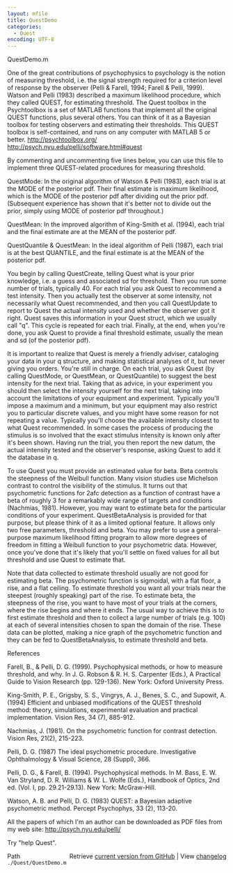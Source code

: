 ```yaml
---
layout: mfile
title: QuestDemo
categories:
  - Quest
encoding: UTF-8
---
```


QuestDemo.m

One of the great contributions of psychophysics to psychology is the
notion of measuring threshold, i.e. the signal strength required for a
criterion level of response by the observer (Pelli & Farell, 1994;
Farell & Pelli, 1999). Watson and Pelli (1983) described a maximum
likelihood procedure, which they called QUEST, for estimating threshold.
The Quest toolbox in the Psychtoolbox is a set of MATLAB functions
that implement all the original QUEST functions, plus several others.
You can think of it as a Bayesian toolbox for testing observers and
estimating their thresholds. This QUEST toolbox is self-contained,
and runs on any computer with MATLAB 5 or better.
<http://psychtoolbox.org/>
<http://psych.nyu.edu/pelli/software.html#quest>

By commenting and uncommenting five lines below, you can use this file
to implement three QUEST-related procedures for measuring threshold.

QuestMode: In the original algorithm of Watson & Pelli (1983), each
trial is at the MODE of the posterior pdf. Their final estimate is
maximum likelihood, which is the MODE of the posterior pdf after
dividing out the prior pdf. (Subsequent experience has shown that it's
better not to divide out the prior, simply using MODE of posterior pdf
throughout.)

QuestMean: In the improved algorithm of King-Smith et al. (1994), each
trial and the final estimate are at the MEAN of the posterior pdf.

QuestQuantile & QuestMean: In the ideal algorithm of Pelli (1987), each
trial is at the best QUANTILE, and the final estimate is at the MEAN of
the posterior pdf.

You begin by calling QuestCreate, telling Quest what is your prior
knowledge, i.e. a guess and associated sd for threshold. Then you run
some number of trials, typically 40. For each trial you ask Quest to
recommend a test intensity. Then you actually test the observer at some
intensity, not necessarily what Quest recommended, and then you call
QuestUpdate to report to Quest the actual intensity used and whether the
observer got it right. Quest saves this information in your Quest struct,
which we usually call "q". This cycle is repeated for each trial. Finally,
at the end, when you're done, you ask Quest to provide a final threshold
estimate, usually the mean and sd (of the posterior pdf).

It is important to realize that Quest is merely a friendly adviser,
cataloging your data in your q structure, and making statistical
analyses of it, but never giving you orders. You're still in charge. On
each trial, you ask Quest (by calling QuestMode, or QuestMean, or
QuestQuantile) to suggest the best intensity for the next trial. Taking
that as advice, in your experiment you should then select the intensity
yourself for the next trial, taking into account the limitations of your
equipment and experiment. Typically you'll impose a maximum and a
minimum, but your equipment may also restrict you to particular discrete
values, and you might have some reason for not repeating a value.
Typically you'll choose the available intensity closest to what Quest
recommended. In some cases the process of producing the stimulus is so
involved that the exact stimulus intensity is known only after it's been
shown. Having run the trial, you then report the new datum,
the actual intensity tested and the observer's response, asking Quest to
add it the database in q.

To use Quest you must provide an estimated value for beta. Beta
controls the steepness of the Weibull function. Many vision studies use
Michelson contrast to control the visibility of the stimulus. It turns
out that psychometric functions for 2afc detection as a function of
contrast have a beta of roughly 3 for a remarkably wide range of targets
and conditions (Nachmias, 1981). However, you may want to estimate beta
for the particular conditions of your experiment. QuestBetaAnalysis is
provided for that purpose, but please think of it as a limited optional
feature. It allows only two free parameters, threshold and beta. You may
prefer to use a general-purpose maximum likelihood fitting program to
allow more degrees of freedom in fitting a Weibull function to your
psychometric data. However, once you've done that it's likely that
you'll settle on fixed values for all but threshold and use Quest to
estimate that.

Note that data collected to estimate threshold usually are not
good for estimating beta. The psychometric function is sigmoidal, with a
flat floor, a rise, and a flat ceiling. To estimate threshold you want
all your trials near the steepest (roughly speaking) part of the rise.
To estimate beta, the steepness of the rise, you want to have most of
your trials at the corners, where the rise begins and where it ends. The
usual way to achieve this is to first estimate threshold and then to
collect a large number of trials (e.g. 100) at each of several
intensities chosen to span the domain of the rise. These data can
be plotted, making a nice graph of the psychometric function and
they can be fed to QuestBetaAnalysis, to estimate threshold and beta.

References

Farell, B., & Pelli, D. G. (1999). Psychophysical methods, or how to
measure threshold, and why. In J. G. Robson & R. H. S. Carpenter (Eds.),
A Practical Guide to Vision Research (pp. 129-136). New York: Oxford
University Press.

King-Smith, P. E., Grigsby, S. S., Vingrys, A. J., Benes, S. C., and
Supowit, A. (1994) Efficient and unbiased modifications of the QUEST
threshold method: theory, simulations, experimental evaluation and
practical implementation. Vision Res, 34 (7), 885-912.

Nachmias, J. (1981). On the psychometric function for contrast detection.
Vision Res, 21(2), 215-223.

Pelli, D. G. (1987) The ideal psychometric procedure. Investigative
Ophthalmology & Visual Science, 28 (Suppl), 366.

Pelli, D. G., & Farell, B. (1994). Psychophysical methods. In M. Bass,
E. W. Van Stryland, D. R. Williams & W. L. Wolfe (Eds.), Handbook of
Optics, 2nd ed. (Vol. I, pp. 29.21-29.13). New York: McGraw-Hill.

Watson, A. B. and Pelli, D. G. (1983) QUEST: a Bayesian adaptive
psychometric method. Percept Psychophys, 33 (2), 113-20.

All the papers of which I'm an author can be downloaded as PDF files
from my web site:
<http://psych.nyu.edu/pelli/>

Try "help Quest".


<div class="code_header" style="text-align:right;">
  <span style="float:left;">Path&nbsp;&nbsp;</span> <span class="counter">Retrieve <a href=
  "https://raw.github.com/Psychtoolbox-3/Psychtoolbox-3/beta/./Quest/QuestDemo.m">current version from GitHub</a> | View <a href=
  "https://github.com/Psychtoolbox-3/Psychtoolbox-3/commits/beta/./Quest/QuestDemo.m">changelog</a></span>
</div>
<div class="code">
  <code>./Quest/QuestDemo.m</code>
</div>
